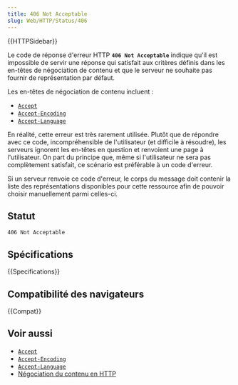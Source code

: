 ```yaml
---
title: 406 Not Acceptable
slug: Web/HTTP/Status/406
---
```


{{HTTPSidebar}}

Le code de réponse d'erreur HTTP **`406 Not Acceptable`** indique qu'il est impossible de servir une réponse qui satisfait aux critères définis dans les en-têtes de négociation de contenu et que le serveur ne souhaite pas fournir de représentation par défaut.

Les en-têtes de négociation de contenu incluent&nbsp;:

- [`Accept`](/fr/docs/Web/HTTP/Headers/Accept)
- [`Accept-Encoding`](/fr/docs/Web/HTTP/Headers/Accept-Encoding)
- [`Accept-Language`](/fr/docs/Web/HTTP/Headers/Accept-Language)

En réalité, cette erreur est très rarement utilisée. Plutôt que de répondre avec ce code, incompréhensible de l'utilisateur (et difficile à résoudre), les serveurs ignorent les en-têtes en question et renvoient une page à l'utilisateur. On part du principe que, même si l'utilisateur ne sera pas complètement satisfait, ce scénario est préférable à un code d'erreur.

Si un serveur renvoie ce code d'erreur, le corps du message doit contenir la liste des représentations disponibles pour cette ressource afin de pouvoir choisir manuellement parmi celles-ci.

## Statut

```
406 Not Acceptable
```

## Spécifications

{{Specifications}}

## Compatibilité des navigateurs

{{Compat}}

## Voir aussi

- [`Accept`](/fr/docs/Web/HTTP/Headers/Accept)
- [`Accept-Encoding`](/fr/docs/Web/HTTP/Headers/Accept-Encoding)
- [`Accept-Language`](/fr/docs/Web/HTTP/Headers/Accept-Language)
- [Négociation du contenu en HTTP](/fr/docs/Web/HTTP/Content_negotiation)

